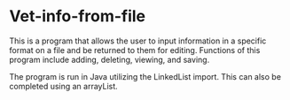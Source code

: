 # Vet-info-from-file
This is a program that allows the user to input information in a specific format on a file and be returned to them for editing. 
Functions of this program include adding, deleting, viewing, and saving. 

The program is run in Java utilizing the LinkedList import. This can also be completed using an arrayList. 
